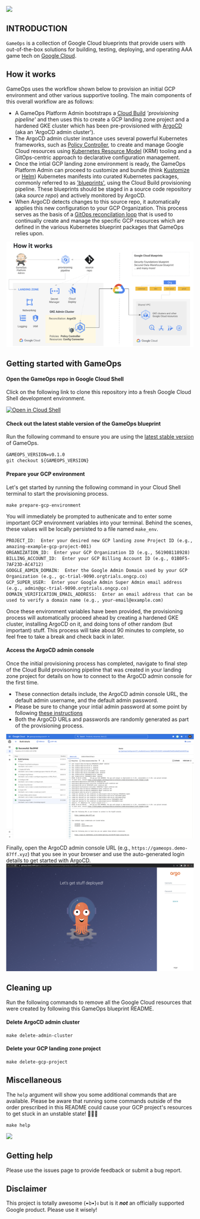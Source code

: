 ![](https://raw.githubusercontent.com/bbhuston/gameops/assets/.assets/gameops-bling.png)

## INTRODUCTION

`GameOps` is a collection of Google Cloud blueprints that provide users with out-of-the-box solutions for building, testing, deploying, and operating AAA game tech on [Google Cloud](https://cloud.google.com).

## How it works

GameOps uses the workflow shown below to provision an initial GCP environment and other various supportive tooling.  The main components of this overall workflow are as follows:

- A GameOps Platform Admin bootstraps a [Cloud Build](https://cloud.google.com/build) *'provisioning pipeline'* and then uses this to create a GCP landing zone project and a hardened GKE cluster which has been pre-provisioned with [ArgoCD](https://argoproj.github.io/cd/) (aka an 'ArgoCD admin cluster').
- The ArgoCD admin cluster instance uses several powerful Kubernetes frameworks, such as [Policy Controller](https://cloud.google.com/anthos-config-management/docs/concepts/policy-controller), to create and manage Google Cloud resources using [Kubernetes Resource Model](https://github.com/kubernetes/design-proposals-archive/blob/main/architecture/resource-management.md) (KRM) tooling and a GitOps-centric approach to declarative configuration management.
- Once the intial GCP landing zone environment is ready, the GameOps Platform Admin can proceed to customize and bundle (think [Kustomize](https://kustomize.io/) or [Helm](https://helm.sh/)) Kubernetes manifests into curated Kubernetes packages, commonly referred to as ['blueprints'](https://cloud.google.com/anthos-config-management/docs/concepts/blueprints), using the Cloud Build provisioning pipeline.  These blueprints should be staged in a source code repository (aka *source repo*) and actively monitored by ArgoCD.
- When ArgoCD detects changes to this source repo, it automatically applies this new configuration to your GCP Organization.  This process serves as the basis of a [GitOps reconcilation loop](https://thenewstack.io/kubecon-cloud-native-patterns-of-the-gitops-pipeline/) that is used to continually create and manage the specific GCP resources which are defined in the various Kubernetes blueprint packages that GameOps relies upon.

![](https://raw.githubusercontent.com/bbhuston/argocd-gameops/main/.assets/how-it-works.png)

## Getting started with GameOps

#### Open the GameOps repo in Google Cloud Shell

Click on the following link to clone this repository into a fresh Google Cloud Shell development environment.

[![Open in Cloud Shell](https://gstatic.com/cloudssh/images/open-btn.svg)](https://ssh.cloud.google.com/cloudshell/editor?cloudshell_git_repo=https%3A%2F%2Fgithub.com%2Fbbhuston%2Fargocd-gameops.git&cloudshell_git_branch=main&cloudshell_open_in_editor=README.md&cloudshell_workspace=.)

#### Check out the latest stable version of the GameOps blueprint

Run the following command to ensure you are using the [latest stable version](https://github.com/bbhuston/argocd-gameops/releases) of GameOps.
```
GAMEOPS_VERSION=v0.1.0
git checkout ${GAMEOPS_VERSION}
```

#### Prepare your GCP environment

Let's get started by running the following command in your Cloud Shell terminal to start the provisioning process.

```
make prepare-gcp-environment
```

You will immediately be prompted to authenicate and to enter some important GCP environment variables into your terminal.  Behind the scenes, these values will be locally persisted to a file named `make_env`.

```
PROJECT_ID:  Enter your desired new GCP landing zone Project ID (e.g., amazing-example-gcp-project-001)
ORGANIZATION_ID:  Enter your GCP Organization ID (e.g., 561908118928)
BILLING_ACCOUNT_ID:  Enter your GCP Billing Account ID (e.g., 01B0F5-7AF23D-AC4712)
GOOGLE_ADMIN_DOMAIN:  Enter the Google Admin Domain used by your GCP Organization (e.g., gc-trial-9090.orgtrials.ongcp.co)
GCP_SUPER_USER:  Enter your Google Admin Super Admin email address (e.g., admin@gc-trial-9090.orgtrials.ongcp.co)
DOMAIN_VERIFICATION_EMAIL_ADDRESS:  Enter an email address that can be used to verify a domain name (e.g., your-email@example.com)
```

Once these environment variables have been provided, the provisioning process will automatically proceed ahead by creating a hardened GKE cluster, installing ArgoCD on it, and doing tons of other random (but important) stuff.  This process will take about 90 minutes to complete, so feel free to take a break and check back in later.

#### Access the ArgoCD admin console

Once the initial provisioning process has completed, navigate to final step of the Cloud Build provisoning pipeline that was created in your landing zone project for details on how to connect to the ArgoCD admin console for the first time.  

- These connection details include, the ArgoCD admin console URL, the default admin username, and the default admin password.
- Please be sure to change your intial admin password at some point by following [these instructions](https://argo-cd.readthedocs.io/en/stable/user-guide/commands/argocd_account_update-password/)
- Both the ArgoCD URLs and passwords are randomly generated as part of the provisioning process.

![](https://raw.githubusercontent.com/bbhuston/argocd-gameops/main/.assets/argocd-login-details.png)

Finally, open the ArgoCD admin console URL (e.g., `https://gameops.demo-87ff.xyz`) that you see in your browser and use the auto-generated login details to get started with ArgoCD.
![](https://raw.githubusercontent.com/bbhuston/argocd-gameops/main/.assets/argocd-login-screen.png)

## Cleaning up

Run the following commands to remove all the Google Cloud resources that were created by following this GameOps blueprint README. 

#### Delete ArgoCD admin cluster
```
make delete-admin-cluster
```

#### Delete your GCP landing zone project
```
make delete-gcp-project
```

## Miscellaneous
The `help` argument will show you some additional commands that are available.  Please be aware that running some commands outside of the order prescribed in this README could cause your GCP project's resources to get stuck in an unstable state! 💩💩💩
```
make help
```

![](https://raw.githubusercontent.com/bbhuston/gameops/assets/.assets/make-help-output.png)

## Getting help
Please use the issues page to provide feedback or submit a bug report.

## Disclaimer
This project is totally awesome (•̀o•́)ง but is it ***not*** an officially supported Google product.  Please use it wisely!